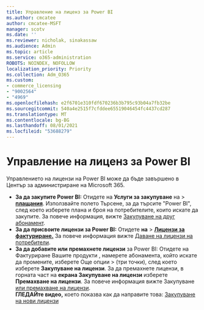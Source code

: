 ```yaml
---
title: Управление на лиценз за Power BI
ms.author: cmcatee
author: cmcatee-MSFT
manager: scotv
ms.date: ''
ms.reviewer: nicholak, sinakassaw
ms.audience: Admin
ms.topic: article
ms.service: o365-administration
ROBOTS: NOINDEX, NOFOLLOW
localization_priority: Priority
ms.collection: Adm_O365
ms.custom:
- commerce_licensing
- "9002564"
- "4969"
ms.openlocfilehash: e2f6701e310fdf670236b3b795c93b04a7fb32be
ms.sourcegitcommit: 540a4e2515f7cfddee65519046454fc4437cd287
ms.translationtype: MT
ms.contentlocale: bg-BG
ms.lasthandoff: 08/01/2021
ms.locfileid: "53688279"
---
```

# <a name="power-bi-license-management"></a>Управление на лиценз за Power BI

Управлението на лицензи на Power BI може да бъде завършено в Център за администриране на Microsoft 365.

- **За да закупите Power BI:** Отидете на **Услуги за закупуване** на \> **[плащания](https://go.microsoft.com/fwlink/p/?linkid=868433)**. Използвайте полето Търсене, за да търсите "Power BI", след което изберете плана и броя на потребителите, които искате да закупите. За повече информация, вижте [Закупуване на друг абонамент](/microsoft-365/commerce/try-or-buy-microsoft-365#buy-a-different-subscription).
- **За да присвоите лицензи за Power BI:** Отидете **на**  >  **[Лицензи за фактуриране.](https://go.microsoft.com/fwlink/p/?linkid=842264)** За повече информация вижте [Даване на лицензи на потребители](/microsoft-365/admin/manage/assign-licenses-to-users).
- **За да добавите или премахнете лицензи** за Power BI: Отидете на Фактуриране Вашите продукти , намерете абонамента, който искате да промените, изберете Още опции   >  **[](https://go.microsoft.com/fwlink/p/?linkid=842054)**(три точки), след което изберете **Закупуване на лицензи**.  За да премахнете лицензи, в горната част на **екрана Закупуване на лицензи** изберете **Премахване на лицензи**. За повече информация вижте Закупуване [или премахване на лицензи](/microsoft-365/commerce/licenses/buy-licenses).\
**ГЛЕДАЙте видео,** което показва как да направите това: [Закупуване на нови лицензи](https://go.microsoft.com/fwlink/p/?linkid=2154857)